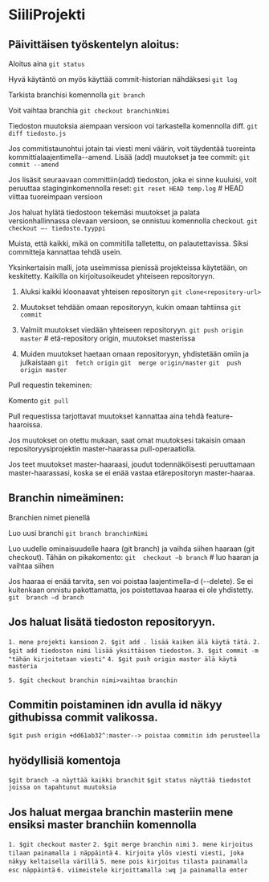 # SiiliProjekti

## Päivittäisen työskentelyn aloitus:

Aloitus aina `git status`

Hyvä käytäntö on myös käyttää commit-historian nähdäksesi `git log`

Tarkista branchisi komennolla `git branch`

Voit vaihtaa branchia `git checkout branchinNimi`

Tiedoston muutoksia aiempaan versioon voi tarkastella komennolla diff.
`git diff tiedosto.js`

Jos commitistaunohtui jotain tai viesti meni väärin, 
voit täydentää tuoreinta kommittialaajentimella--amend. 
Lisää (add) muutokset ja tee commit:
`git commit --amend`

Jos lisäsit seuraavaan committiin(add) tiedoston, joka ei sinne kuuluisi, voit peruuttaa staginginkomennolla reset:
`git reset HEAD temp.log` # HEAD viittaa tuoreimpaan versioon

Jos haluat hylätä tiedostoon tekemäsi muutokset ja palata versionhallinnassa olevaan versioon, se onnistuu komennolla checkout.
`git checkout –- tiedosto.tyyppi`

Muista, että kaikki, mikä on commitilla talletettu, on palautettavissa. Siksi committeja kannattaa tehdä usein.

Yksinkertaisin malli, jota useimmissa pienissä projekteissa käytetään, on keskitetty. 
Kaikilla on kirjoitusoikeudet yhteiseen repositoryyn. 

1. Aluksi kaikki kloonaavat yhteisen repositoryn 
`git clone<repository-url>`

2. Muutokset tehdään omaan repositoryyn, kukin omaan tahtiinsa 
`git commit`

3. Valmiit muutokset viedään yhteiseen repositoryyn. 
`git push origin master` # etä-repository origin, muutokset masterissa

4. Muiden muutokset haetaan omaan repositoryyn, yhdistetään omiin ja julkaistaan
`git  fetch origin`
`git  merge origin/master`
`git  push origin master`

Pull requestin tekeminen:

Komento `git pull`

Pull requestissa tarjottavat muutokset kannattaa aina tehdä feature-haaroissa.

Jos muutokset on otettu mukaan, saat omat muutoksesi takaisin omaan repositoryysiprojektin master-haarassa pull-operaatiolla.

Jos teet muutokset master-haaraasi, joudut todennäköisesti peruuttamaan master-haarassasi, 
koska se ei enää vastaa etärepositoryn master-haaraa.

## Branchin nimeäminen:

Branchien nimet pienellä

Luo uusi branchi `git branch branchinNimi`

Luo uudelle ominaisuudelle haara (git branch) ja vaihda siihen haaraan  (git checkout). Tähän on pikakomento:
`git  checkout –b branch`   # luo haaran ja vaihtaa siihen

Jos haaraa ei enää tarvita, sen voi poistaa laajentimella–d (--delete). 
Se ei kuitenkaan onnistu pakottamatta, jos poistettavaa haaraa ei ole yhdistetty. 
`git  branch –d branch`

## Jos haluat lisätä tiedoston repositoryyn.
`1. mene projekti kansioon`
`2. $git add . lisää kaiken älä käytä tätä.`
`2. $git add tiedoston nimi lisää yksittäisen tiedoston.`
`3. $git commit -m "tähän kirjoitetaan viesti"`
`4. $git push origin master älä käytä masteria`

`5. $git checkout branchin nimi>vaihtaa branchin`

## Commitin poistaminen idn avulla id näkyy githubissa commit valikossa.
`$git push origin +dd61ab32^:master--> poistaa commitin idn perusteella`

## hyödyllisiä komentoja
`$git branch -a näyttää kaikki branchit`
`$git status näyttää tiedostot joissa on tapahtunut muutoksia`


## Jos haluat mergaa branchin masteriin mene ensiksi master branchiin komennolla
`1. $git checkout master`
`2. $git merge branchin nimi`
`3. mene kirjoitus tilaan painamalla i näppäintä`
`4. kirjoita ylös viesti viesti, joka näkyy keltaisella värillä`
`5. mene pois kirjoitus tilasta painamalla esc näppäintä`
`6. viimeistele kirjoittamalla :wq ja painamalla enter`
